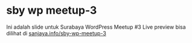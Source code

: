 # sby wp meetup-3
Ini adalah slide untuk Surabaya WordPress Meetup #3
Live preview bisa dilihat di [sanjaya.info/sby-wp-meetup-3](http://sanjaya.info/sby-wp-meetup-3)
